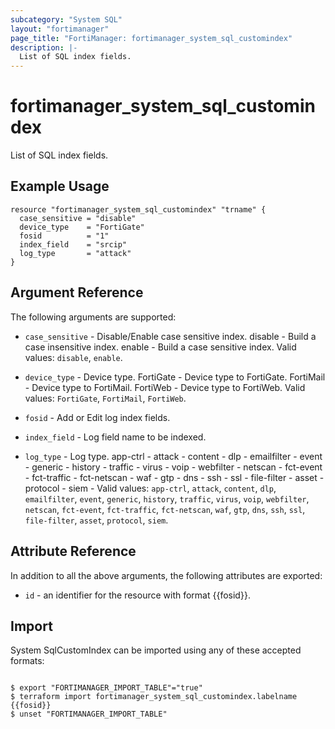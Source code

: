 ```yaml
---
subcategory: "System SQL"
layout: "fortimanager"
page_title: "FortiManager: fortimanager_system_sql_customindex"
description: |-
  List of SQL index fields.
---
```


# fortimanager_system_sql_customindex
List of SQL index fields.

## Example Usage

```hcl
resource "fortimanager_system_sql_customindex" "trname" {
  case_sensitive = "disable"
  device_type    = "FortiGate"
  fosid          = "1"
  index_field    = "srcip"
  log_type       = "attack"
}
```

## Argument Reference


The following arguments are supported:


* `case_sensitive` - Disable/Enable case sensitive index. disable - Build a case insensitive index. enable - Build a case sensitive index. Valid values: `disable`, `enable`.

* `device_type` - Device type. FortiGate - Device type to FortiGate. FortiMail - Device type to FortiMail. FortiWeb - Device type to FortiWeb. Valid values: `FortiGate`, `FortiMail`, `FortiWeb`.

* `fosid` - Add or Edit log index fields.
* `index_field` - Log field name to be indexed.
* `log_type` - Log type. app-ctrl -  attack -  content -  dlp -  emailfilter -  event -  generic -  history -  traffic -  virus -  voip -  webfilter -  netscan -  fct-event -  fct-traffic -  fct-netscan -  waf -  gtp -  dns -  ssh -  ssl -  file-filter -  asset -  protocol -  siem -  Valid values: `app-ctrl`, `attack`, `content`, `dlp`, `emailfilter`, `event`, `generic`, `history`, `traffic`, `virus`, `voip`, `webfilter`, `netscan`, `fct-event`, `fct-traffic`, `fct-netscan`, `waf`, `gtp`, `dns`, `ssh`, `ssl`, `file-filter`, `asset`, `protocol`, `siem`.



## Attribute Reference

In addition to all the above arguments, the following attributes are exported:
* `id` - an identifier for the resource with format {{fosid}}.

## Import

System SqlCustomIndex can be imported using any of these accepted formats:
```

$ export "FORTIMANAGER_IMPORT_TABLE"="true"
$ terraform import fortimanager_system_sql_customindex.labelname {{fosid}}
$ unset "FORTIMANAGER_IMPORT_TABLE"
```

